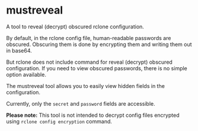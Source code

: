 # mustreveal
A tool to reveal (decrypt) obscured rclone configuration.

By default, in the rclone config file, human-readable passwords are obscured.
Obscuring them is done by encrypting them and writing them out in base64.

But rclone does not include command for reveal (decrypt) obscured configuration.
If you need to view obscured passwords, there is no simple option available.

The mustreveal tool allows you to easily view hidden fields in the configuration.

Currently, only the `secret` and `password` fields are accessible.

**Please note:** This tool is not intended to decrypt config files encrypted using `rclone config encryption` command.
